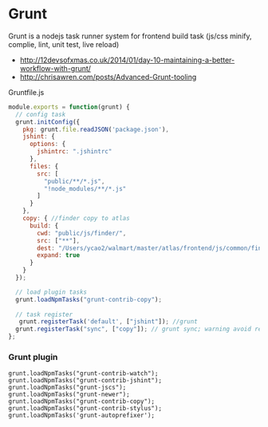 # Grunt

Grunt is a nodejs task runner system for frontend build task (js/css minify, complie, lint, unit test, live reload)
 
- http://12devsofxmas.co.uk/2014/01/day-10-maintaining-a-better-workflow-with-grunt/
- http://chrisawren.com/posts/Advanced-Grunt-tooling
  
Gruntfile.js
  
```js
module.exports = function(grunt) {
  // config task
  grunt.initConfig({
    pkg: grunt.file.readJSON('package.json'),
    jshint: {
      options: {
        jshintrc: ".jshintrc"
      },
      files: {
        src: [
          "public/**/*.js",
          "!node_modules/**/*.js"
        ]
      }
    },
    copy: { //finder copy to atlas
      build: {
        cwd: "public/js/finder/",
        src: ["**"],
        dest: "/Users/ycao2/walmart/master/atlas/frontend/js/common/finder",
        expand: true
      }
    }
  });

  // load plugin tasks
  grunt.loadNpmTasks("grunt-contrib-copy");
  
  // task register
   grunt.registerTask('default', ["jshint"]); //grunt
  grunt.registerTask("sync", ["copy"]); // grunt sync; warning avoid repeat name recursion bug by not use grunt.registerTask("sameName", ["sameName"]);
};
```

### Grunt plugin 

```
grunt.loadNpmTasks("grunt-contrib-watch");
grunt.loadNpmTasks("grunt-contrib-jshint");
grunt.loadNpmTasks("grunt-jscs");
grunt.loadNpmTasks("grunt-newer");
grunt.loadNpmTasks("grunt-contrib-copy");
grunt.loadNpmTasks("grunt-contrib-stylus");
grunt.loadNpmTasks('grunt-autoprefixer');
```
